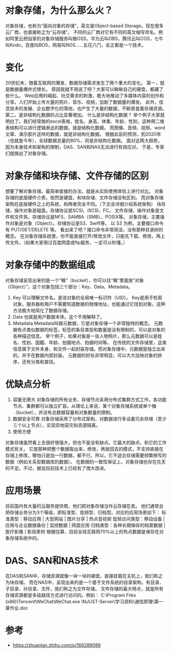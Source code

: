 # 对象存储，为什么那么火？
对象存储，也称为“面向对象的存储”，英文是Object-based Storage。现在很多云厂商，也直接称之为“云存储”。
不同的云厂商对它有不同的英文缩写命名。例如阿里云把自家的对象存储服务叫做OSS，华为云叫OBS，腾讯云叫COS，七牛叫Kodo，百度叫BOS，网易叫NOS……五花八门，反正都是一个技术。

# 变化
20世纪末，随着互联网的爆发，数据存储需求发生了两个重大的变化。
第一，就是数据量爆炸式增长。
原因我就不用说了吧？大家可以瞅瞅自己的硬盘，都藏了些什么。
Web应用的崛起、社交需求的刺激，极大地推动了多媒体内容的创作和分享。人们开始上传大量的照片、音乐、视频，加剧了数据量的爆发。
此外，信息技术的发展、企业数字化的落地，也产生了大量的数据，不断吞食着存储资源。
第二，是非结构化数据的占比显著增加。
什么是非结构化数据？
举个例子大家就明白了。我们经常做的excel表格，姓名、身高、体重、年龄、性别，这种用二维表结构可以进行逻辑表达的数据，就是结构化数据。
而图像、音频、视频、word文章、演示胶片这样的数据，就是非结构化数据。
根据此前的预测，到2020年（也就是今年），全球数据总量的80%，将是非结构化数据。
面对这两大趋势，因为本身技术和架构的限制，DAS、SAN和NAS无法进行有效应对。
于是，专家们就搞出了对象存储。

# 对象存储和块存储、文件存储的区别
想要了解对象存储，最简单直接的办法，就是从实际使用体验上进行对比。
对象存储的底层硬件介质，依然是硬盘，和块存储、文件存储没有区别。
而对象存储架构在底层硬件之上的系统，和两者完全不同。（下文会详细介绍系统架构）
块存储，操作对象是磁盘。存储协议是SCSI、iSCSI、FC。
文件存储，操作对象是文件和文件夹。存储协议是NFS、SAMBA（SMB）、POSIX等。
对象存储，主要操作对象是对象（Object）。存储协议是S3、Swift等。
以 S3 为例，主要接口命令有 PUT/GET/DELETE 等。
看出来了吧？接口命令非常简洁，没有那种目录树的概念。
在对象存储系统里，你不能直接打开/修改文件，只能先下载、修改，再上传文件。（如果大家用过百度网盘或ftp服务，一定可以秒懂。）

# 对象存储中的数据组成
对象存储呈现出来的是一个“桶”（bucket），你可以往“桶”里面放“对象（Object）”。这个对象包括三个部分：Key、Data、Metadata。
1. Key
可以理解文件名，是该对象的全局唯一标识符（UID）。
Key是用于检索对象，服务器和用户不需要知道数据的物理地址，也能通过它找到对象。这种方法极大地简化了数据存储。
2. Data
也就是用户数据本体。这个不用解释了。
3. Metadata
Metadata叫做元数据，它是对象存储一个非常独特的概念。
元数据有点类似数据的标签，标签的条目类型和数量是没有限制的，可以是对象的各种描述信息。
举个例子，如果对象是一张人物照片，那么元数据可以是姓名、性别、国籍、年龄、拍摄地点、拍摄时间等。
在传统的文件存储里，这类信息属于文件本身，和文件一起封装存储。而对象存储中，元数据是独立出来的，并不在数据内部封装。
元数据的好处非常明显，可以大大加快对象的排序，还有分类和查找。


# 优缺点分析
1. 容量无限大
对象存储的所有业务、存储节点采用分布式集群方式工作，各功能节点、集群都可以独立扩容。从理论上来说，某个对象存储系统或单个桶（bucket），并没有总数据容量和对象数量的限制。
2. 数据安全可靠
对象存储采用了分布式架构，对数据进行多设备冗余存储（至少三个以上节点），实现异地容灾和资源隔离。
3. 使用方便

对象存储虽然看上去很好很强大，但也不是没有缺点。它最大的缺点，和它的工作模式有关。
它是那种把整个数据取出来，修改，再放回去的模式，不支持直接在存储上修改，哪怕只是加一行数据，都不行。所以，它不适合存储需要频繁擦写的数据（例如关系型数据库的数据）。
在数据的一致性保证上，对象存储也存在先天的不足。不过，据说目前技术上已经有了很大改进。


# 应用场景
目前国内有大量的云服务提供商，他们把对象存储当作云存储在卖。
他们通常会把存储业务分为3个等级，即标准型、低频型、归档型。对应的应用场景如下：
标准类型：移动应用 | 大型网站 | 图片分享 | 热点音视频
低频访问类型：移动设备 | 应用与企业数据备份 | 监控数据 | 网盘应用
归档类型：各种长期保存的档案数据 | 医疗影像 | 影视素材
根据估算，目前全球互联网70%以上的热点数据是保存在对象存储系统中的。



# DAS、SAN和NAS技术
在DAS和SAN中，存储资源就像一块一块的硬盘，直接挂载在主机上，我们称之为块存储。
而在NAS中，呈现出来的是一个基于文件系统的目录架构，有目录、子目录、孙目录、文件，我们称之为文件存储。
文件存储的最大特点，就是所有存储资源都是多级路径方式进行访问的。例如：
C:\Program Files (x86)\Tencent\WeChat\WeChat.exe
\\NJUST-Server\学习资料\通信原理\第一章作业.doc




# 参考
- https://zhuanlan.zhihu.com/p/166289089
